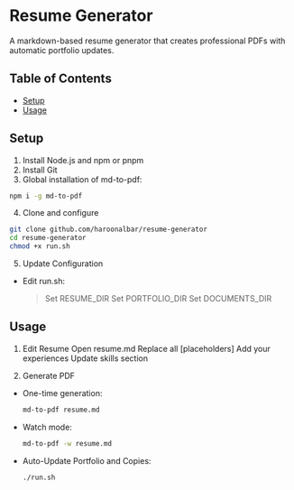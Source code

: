 # Resume Generator

A markdown-based resume generator that creates professional PDFs with automatic portfolio updates.

## Table of Contents

- [Setup](#setup)
- [Usage](#usage)

## Setup

1. Install Node.js and npm or pnpm
2. Install Git
3. Global installation of md-to-pdf:
```bash
npm i -g md-to-pdf
```

4. Clone and configure
```bash
git clone github.com/haroonalbar/resume-generator
cd resume-generator
chmod +x run.sh
```

5. Update Configuration
- Edit run.sh:
    >Set RESUME_DIR
    >Set PORTFOLIO_DIR
    >Set DOCUMENTS_DIR

## Usage

1. Edit Resume
    Open resume.md
    Replace all [placeholders]
    Add your experiences
    Update skills section

2. Generate PDF
- One-time generation:
    ```bash
    md-to-pdf resume.md
    ```
- Watch mode:
    ```bash
    md-to-pdf -w resume.md
    ```
- Auto-Update Portfolio and Copies:
    ```bash
    ./run.sh
    ```